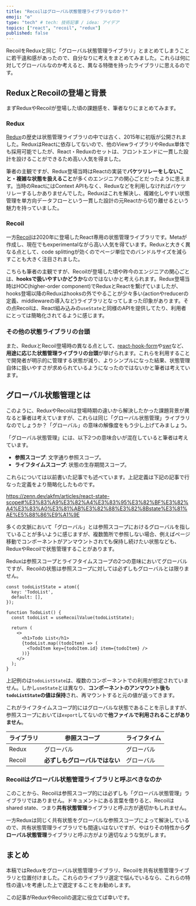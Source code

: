 ```yaml
---
title: "Recoilはグローバル状態管理ライブラリなのか？"
emoji: "⚙️"
type: "tech" # tech: 技術記事 / idea: アイデア
topics: ["react", "recoil", "redux"]
published: false
---
```


RecoilをReduxと同じ「グローバル状態管理ライブラリ」とまとめてしまうことに若干違和感があったので、自分なりに考えをまとめてみました。これらは何に対してグローバルなのか考えると、異なる特徴を持ったライブラリに思えるのです。

## ReduxとRecoilの登場と背景

まずReduxやRecoilが登場した頃の課題感を、筆者なりにまとめてみます。

### Redux

[Redux](https://redux.js.org/)の歴史は状態管理ライブラリの中では古く、2015年に初版が公開されました。ReduxはReactに依存してないので、他のViewライブラリやRedux単体でも採用可能でしたが、React・Reduxのセットは、フロントエンドに一貫した設計を設けることができるため高い人気を得ました。

筆者の主観ですが、Redux登場当時はReactの実装で**バケツリレーをしないこと・複雑な状態を扱えること**が多くのエンジニアの関心ごとだったように思えます。当時のReactにはContext APIもなく、Reduxなどを利用しなければバケツリレーするしかありませんでした。Reduxはこれを解決し、複雑化しやすい状態管理を単方向データフローという一貫した設計の元Reactから切り離せるという魅力を持っていました。

### Recoil

一方[Recoil](https://recoiljs.org/)は2020年に登場したReact専用の状態管理ライブラリです。Metaが作成し、現在でもexperimentalながら高い人気を得ています。Reduxと大きく異なる点として、code splittingが効くのでページ単位でのバンドルサイズを減らすことも大きく注目されました。

こちらも筆者の主観ですが、Recoilが登場した頃や昨今のエンジニアの関心ごとは、**hooksで扱いやすいかどうか**なのではないかと考えられます。Redux登場当時はHOC(higher-order component)でReduxとReactを繋げていましたが、hooks登場以降のReduxはhooksの外でやることが少々多い(actionやreducerの定義、middlewareの導入など)ライブラリとなってしまった印象があります。その点Recoilは、React組み込みの`useState`と同様のAPIを提供してたり、利用者にとっては簡略化されてるように感じます。

### その他の状態ライブラリの台頭

また、ReduxとRecoil登場時の異なる点として、[react-hook-form](https://react-hook-form.com/)や[swr](https://swr.vercel.app/ja)など、**用途に応じた状態管理ライブラリの台頭**が挙げられます。これらを利用することで開発者が明示的に管理する状態が減り、よりシンプルになった結果、状態管理自体に扱いやすさが求められているようになったのではないかと筆者は考えています。

## グローバル状態管理とは

このように、ReduxやRecoilは登場時期の違いから解決したかった課題背景が異なると筆者は考えていますが、これらは同じ「グローバル状態管理」ライブラリなのでしょうか？「グローバル」の意味の解像度をもう少し上げてみましょう。

「グローバル状態管理」には、以下2つの意味合いが混在していると筆者は考えています。

- **参照スコープ**: 文字通り参照スコープ。
- **ライフタイムスコープ**: 状態の生存期間スコープ。

これらについては以前書いた記事でも述べています。上記定義は下記の記事で行なった定義をより簡略化したものです。

https://zenn.dev/akfm/articles/react-state-scope#%E3%83%A9%E3%82%A4%E3%83%95%E3%82%BF%E3%82%A4%E3%83%A0%E3%81%AB%E3%82%88%E3%82%8Bstate%E3%81%AE%E5%88%86%E9%A1%9E

多くの文脈において「グローバル」とは参照スコープにおけるグローバルを指していることが多いように感じますが、複数箇所で参照しない場合、例えばページ移動でコンポーネントがアンマウントされても保持し続けたい状態なども、ReduxやRecoilで状態管理することがあります。

Reduxは参照スコープとライフタイムスコープの2つの意味においてグローバルですが、Recoilの状態は参照スコープに対しては必ずしもグローバルとは限りません。

```tsx
const todoListState = atom({
  key: 'TodoList',
  default: [],
});

function TodoList() {
  const todoList = useRecoilValue(todoListState);

  return (
    <>
      <h1>Todo List</h1>
      {todoList.map((todoItem) => (
        <TodoItem key={todoItem.id} item={todoItem} />
      ))}
    </>
  );
}
```

上記例のは`todoListState`は、複数のコンポーネントでの利用が想定されていません。しかし`useState`とは異なり、**コンポーネントのアンマウント後も`todoListState`の値は保持**され、再マウントすると元の値が返ってきます。

これがライフタイムスコープ的にはグローバルな状態であることを示しますが、参照スコープにおいては`export`してないので**他ファイルで利用されることがありません**。

| ライブラリ | 参照スコープ | ライフタイム |
| ---- | ---- | ---- |
| Redux | グローバル | グローバル |
| Recoil | **必ずしもグローバルではない** | グローバル |

### Recoilはグローバル状態管理ライブラリと呼ぶべきなのか

このことから、Recoilは参照スコープ的には必ずしも「グローバル状態管理」ライブラリではありません。ドキュメントにある言葉を借りると、Recoilはshared state、つまり**共有状態管理**ライブラリと呼ぶ方が適切かもしれません。

一方Reduxは同じく共有状態をグローバルな参照スコープによって解決しているので、共有状態管理ライブラリでも間違いはないですが、やはりその特性から**グローバル状態管理**ライブラリと呼ぶ方がより適切なような気がします。

## まとめ

本稿ではReduxをグローバル状態管理ライブラリ、Recoilを共有状態管理ライブラリと位置付けました。これらのライブラリ選定で悩んでいるなら、これらの特性の違いを考慮した上で選定することをお勧めします。 

この記事がReduxやRecoilの選定に役立てば幸いです。
